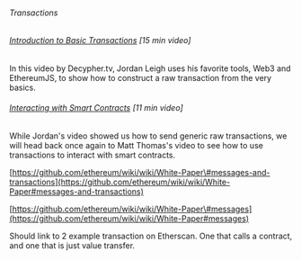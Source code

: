 ###### Transactions

###### [Introduction to Basic Transactions](http://decypher.tv/series/ethereum-development/video/4) \[15 min video\]

In this video by Decypher.tv, Jordan Leigh uses his favorite tools, Web3 and EthereumJS, to show how to construct a raw transaction from the very basics.

###### [Interacting with Smart Contracts](https://www.youtube.com/embed/uOL26c1Qu5U?start=1024&end=1679&version=3) \[11 min video\]

While Jordan's video showed us how to send generic raw transactions, we will head back once again to Matt Thomas's video to see how to use transactions to interact with smart contracts.

[https://github.com/ethereum/wiki/wiki/White-Paper\#messages-and-transactions](https://github.com/ethereum/wiki/wiki/White-Paper#messages-and-transactions)

[https://github.com/ethereum/wiki/wiki/White-Paper\#messages](https://github.com/ethereum/wiki/wiki/White-Paper#messages)

Should link to 2 example transaction on Etherscan. One that calls a contract, and one that is just value transfer.

